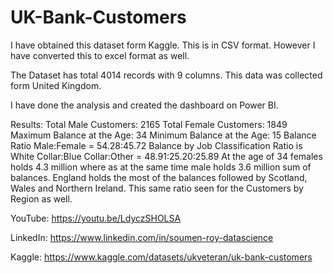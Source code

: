 # UK-Bank-Customers

I have obtained this dataset form Kaggle. 
This is in CSV format. However I have converted this to excel format as well.

The Dataset has total 4014 records with 9 columns. This data was collected form United Kingdom.

I have done the analysis and created the dashboard on Power BI.

Results:
Total Male Customers: 2165
Total Female Customers: 1849
Maximum Balance at the Age: 34
Minimum Balance at the Age: 15
Balance Ratio Male:Female = 54.28:45.72
Balance by Job Classification Ratio is White Collar:Blue Collar:Other = 48.91:25.20:25.89
At the age of 34 females holds 4.3 million where as at the same time male holds 3.6 million sum of balances.
England holds the most of the balances followed by Scotland, Wales and Northern Ireland. This same ratio seen for the Customers by Region as well.

YouTube:
https://youtu.be/LdyczSHOLSA

LinkedIn:
https://www.linkedin.com/in/soumen-roy-datascience

Kaggle:
https://www.kaggle.com/datasets/ukveteran/uk-bank-customers
